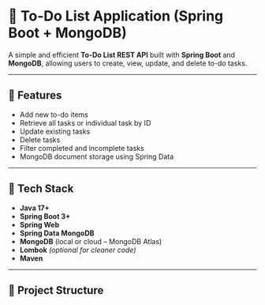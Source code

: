 # 📝 To-Do List Application (Spring Boot + MongoDB)

A simple and efficient **To-Do List REST API** built with **Spring Boot** and **MongoDB**, allowing users to create, view, update, and delete to-do tasks.

---

## 📌 Features

- Add new to-do items
- Retrieve all tasks or individual task by ID
- Update existing tasks
- Delete tasks
- Filter completed and incomplete tasks
- MongoDB document storage using Spring Data

---

## 🧱 Tech Stack

- **Java 17+**
- **Spring Boot 3+**
- **Spring Web**
- **Spring Data MongoDB**
- **MongoDB** (local or cloud – MongoDB Atlas)
- **Lombok** *(optional for cleaner code)*
- **Maven**

---

## 📁 Project Structure

